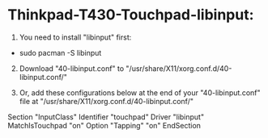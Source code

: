 # Thinkpad-T430-Touchpad-libinput:

1) You need to install "libinput" first: <br />
- sudo pacman -S libinput <br />

2) Download "40-libinput.conf" to "/usr/share/X11/xorg.conf.d/40-libinput.conf/" <br />

3) Or, add these configurations below at the end of your "40-libinput.conf" file at "/usr/share/X11/xorg.conf.d/40-libinput.conf/" <br />


Section "InputClass"
    Identifier "touchpad"
    Driver "libinput"
    MatchIsTouchpad "on"
    Option "Tapping" "on"
EndSection <br />


